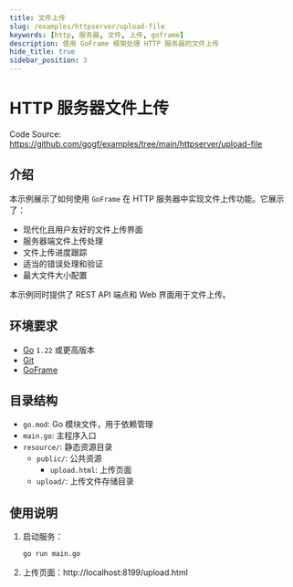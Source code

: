 ```yaml
---
title: 文件上传
slug: /examples/httpserver/upload-file
keywords: [http, 服务器, 文件, 上传, goframe]
description: 使用 GoFrame 框架处理 HTTP 服务器的文件上传
hide_title: true
sidebar_position: 3
---
```


# HTTP 服务器文件上传

Code Source: https://github.com/gogf/examples/tree/main/httpserver/upload-file


## 介绍

本示例展示了如何使用 `GoFrame` 在 HTTP 服务器中实现文件上传功能。它展示了：
- 现代化且用户友好的文件上传界面
- 服务器端文件上传处理
- 文件上传进度跟踪
- 适当的错误处理和验证
- 最大文件大小配置

本示例同时提供了 REST API 端点和 Web 界面用于文件上传。

## 环境要求

- [Go](https://golang.org/dl/) `1.22` 或更高版本
- [Git](https://git-scm.com/downloads)
- [GoFrame](https://goframe.org)

## 目录结构

- `go.mod`: Go 模块文件，用于依赖管理
- `main.go`: 主程序入口
- `resource/`: 静态资源目录
  - `public/`: 公共资源
    - `upload.html`: 上传页面
  - `upload/`: 上传文件存储目录

## 使用说明

1. 启动服务：
   ```bash
   go run main.go
   ```

2. 上传页面：http://localhost:8199/upload.html


